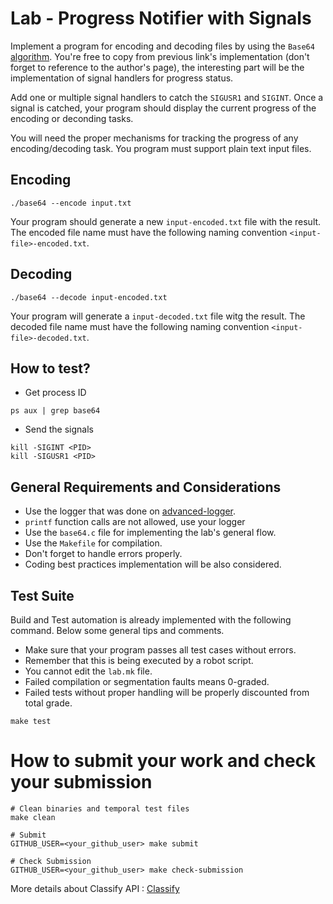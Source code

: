 Lab - Progress Notifier with Signals
========================================
Implement a program for encoding and decoding files by using the `Base64` [algorithm](https://en.wikibooks.org/wiki/Algorithm_Implementation/Miscellaneous/Base64).
You're free to copy from  previous link's implementation (don't forget to reference to the author's page), the interesting part will be the implementation of signal handlers for progress status.

Add one or multiple signal handlers to catch the `SIGUSR1` and `SIGINT`. Once a signal is catched, your program should display the current progress of the encoding or deconding tasks.

You will need the proper mechanisms for tracking the progress of any encoding/decoding task. You program must support plain text input files.


Encoding
--------
```
./base64 --encode input.txt
```
Your program should generate a new `input-encoded.txt` file with the result. The encoded file name must have the following naming convention `<input-file>-encoded.txt`.


Decoding
--------
```
./base64 --decode input-encoded.txt
```
Your program will generate a `input-decoded.txt` file witg the result. The decoded file name must have the following naming convention `<input-file>-decoded.txt`.


How to test?
------------
- Get process ID
```
ps aux | grep base64
```

- Send the signals
```
kill -SIGINT <PID>
kill -SIGUSR1 <PID>
```

General Requirements and Considerations
---------------------------------------
- Use the logger that was done on [advanced-logger](https://github.com/CodersSquad/ap-labs/tree/master/labs/advanced-logger).
- `printf` function calls are not allowed, use your logger
- Use the `base64.c` file for implementing the lab's general flow.
- Use the `Makefile` for compilation.
- Don't forget to handle errors properly.
- Coding best practices implementation will be also considered.


Test Suite
----------
Build and Test automation is already implemented with the following command. Below some general tips and comments.

- Make sure that your program passes all test cases without errors.
- Remember that this is being executed by a robot script.
- You cannot edit the `lab.mk` file.
- Failed compilation or segmentation faults means 0-graded.
- Failed tests without proper handling  will be properly discounted from total grade.

```
make test
```


How to submit your work and check your submission
=================================================
```
# Clean binaries and temporal test files
make clean

# Submit
GITHUB_USER=<your_github_user> make submit

# Check Submission
GITHUB_USER=<your_github_user> make check-submission
```

More details about Classify API : [Classify](../../classify.md)
